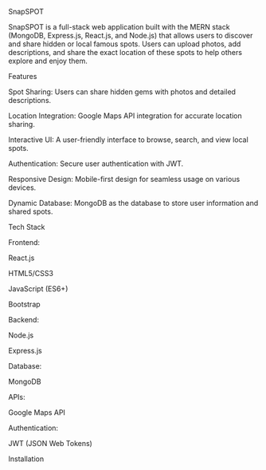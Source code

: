 SnapSPOT

SnapSPOT is a full-stack web application built with the MERN stack (MongoDB, Express.js, React.js, and Node.js) that allows users to discover and share hidden or local famous spots. Users can upload photos, add descriptions, and share the exact location of these spots to help others explore and enjoy them.

Features

Spot Sharing: Users can share hidden gems with photos and detailed descriptions.

Location Integration: Google Maps API integration for accurate location sharing.

Interactive UI: A user-friendly interface to browse, search, and view local spots.

Authentication: Secure user authentication with JWT.

Responsive Design: Mobile-first design for seamless usage on various devices.

Dynamic Database: MongoDB as the database to store user information and shared spots.

Tech Stack

Frontend:

React.js

HTML5/CSS3

JavaScript (ES6+)

Bootstrap

Backend:

Node.js

Express.js

Database:

MongoDB

APIs:

Google Maps API

Authentication:

JWT (JSON Web Tokens)

Installation
